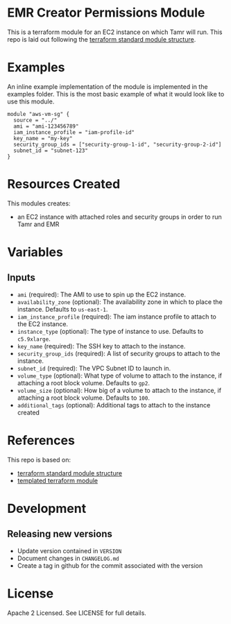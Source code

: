 # EMR Creator Permissions Module
This is a terraform module for an EC2 instance on which Tamr will run.
This repo is laid out following the [terraform standard module structure](https://www.terraform.io/docs/modules/index.html#standard-module-structure).

# Examples
An inline example implementation of the module is implemented in the examples folder.
This is the most basic example of what it would look like to use this module.

```
module "aws-vm-sg" {
  source = "../"
  ami = "ami-123456789"
  iam_instance_profile = "iam-profile-id"
  key_name = "my-key"
  security_group_ids = ["security-group-1-id", "security-group-2-id"]
  subnet_id = "subnet-123"
}
```

# Resources Created
This modules creates:
* an EC2 instance with attached roles and security groups in order to run Tamr and EMR

# Variables
## Inputs
* `ami` (required): The AMI to use to spin up the EC2 instance.
* `availability_zone` (optional): The availability zone in which to place the instance. Defaults to `us-east-1`.
* `iam_instance_profile` (required): The iam instance profile to attach to the EC2 instance.
* `instance_type` (optional): The type of instance to use. Defaults to `c5.9xlarge`.
* `key_name` (required): The SSH key to attach to the instance.
* `security_group_ids` (required): A list of security groups to attach to the instance.
* `subnet_id` (required): The VPC Subnet ID to launch in.
* `volume_type` (optional): What type of volume to attach to the instance, if attaching a root block volume. Defaults to `gp2`.
* `volume_size` (optional): How big of a volume to attach to the instance, if attaching a root block volume. Defaults to `100`.
* `additional_tags` (optional): Additional tags to attach to the instance created


# References
This repo is based on:
* [terraform standard module structure](https://www.terraform.io/docs/modules/index.html#standard-module-structure)
* [templated terraform module](https://github.com/tmknom/template-terraform-module)

# Development
## Releasing new versions
* Update version contained in `VERSION`
* Document changes in `CHANGELOG.md`
* Create a tag in github for the commit associated with the version

# License
Apache 2 Licensed. See LICENSE for full details.

